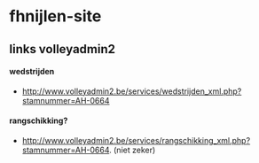 # fhnijlen-site

## links volleyadmin2
#### wedstrijden
- http://www.volleyadmin2.be/services/wedstrijden_xml.php?stamnummer=AH-0664
#### rangschikking?
- http://www.volleyadmin2.be/services/rangschikking_xml.php?stamnummer=AH-0664. (niet zeker)


